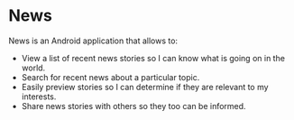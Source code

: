 # News
News is an Android application that allows to:
- View a list of recent news stories so I can know what is going on in the world.
- Search for recent news about a particular topic.
- Easily preview stories so I can determine if they are relevant to my interests.
- Share news stories with others so they too can be informed.
